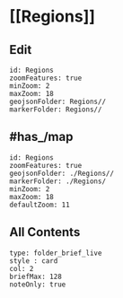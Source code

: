 # [[Regions]] 

## Edit


```leaflet
id: Regions
zoomFeatures: true 
minZoom: 2 
maxZoom: 18
geojsonFolder: Regions//
markerFolder: Regions//
```


## #has_/map 


```leaflet
id: Regions
zoomFeatures: true 
geojsonFolder: ./Regions//
markerFolder: ./Regions/
minZoom: 2 
maxZoom: 18
defaultZoom: 11
```



## All Contents

```ccard
type: folder_brief_live
style : card
col: 2
briefMax: 128
noteOnly: true
```
